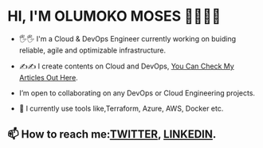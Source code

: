 # HI, I'M OLUMOKO MOSES 👨‍💻👨‍💻

- 🖐🖐 I'm a Cloud & DevOps Engineer currently working on buiding reliable, agile and optimizable infrastructure.

- ✍✍ I create contents on Cloud and DevOps, [You Can Check My Articles Out Here](https://medium.com/@olumokomoses94).

- I’m open to collaborating on any DevOps or Cloud Engineering projects.

- 🌱 I currently use tools like,Terraform, Azure, AWS, Docker etc.

## 📫 How to reach me:[TWITTER](https://medium.com/@olumokomoses94), [LINKEDIN](https://www.linkedin.com/in/moses-olumoko/?originalSubdomain=ng).

